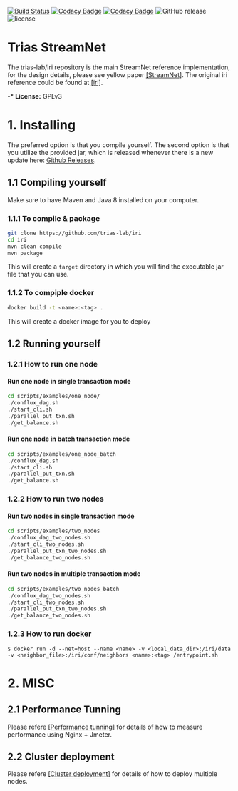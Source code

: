 [![Build Status](https://travis-ci.org/iotaledger/iri.svg?branch=dev)](https://travis-ci.org/iotaledger/iri)
[![Codacy Badge](https://api.codacy.com/project/badge/Grade/dba5b7ae42024718893991e767390135)](https://www.codacy.com/app/iotaledger/iri?utm_source=github.com&amp;utm_medium=referral&amp;utm_content=iotaledger/iri&amp;utm_campaign=Badge_Grade)
[![Codacy Badge](https://api.codacy.com/project/badge/Coverage/dba5b7ae42024718893991e767390135)](https://www.codacy.com/app/iotaledger/iri?utm_source=github.com&utm_medium=referral&utm_content=iotaledger/iri&utm_campaign=Badge_Coverage)
![GitHub release](https://img.shields.io/github/release/iotaledger/iri.svg)
![license](https://img.shields.io/github/license/iotaledger/iri.svg)

# Trias StreamNet

The trias-lab/iri repository is the main StreamNet reference implementation, 
for the design details, please see yellow paper [[StreamNet]](https://github.com/wunder3605/iri/blob/dev/document/yellow\_paper/StreamNet/StreamNet.pdf). 
The original iri reference could be found at [[iri]](https://github.com/iotaledger/iri).

-* **License:** GPLv3


# 1. Installing

The preferred option is that you compile yourself.
The second option is that you utilize the provided jar, 
which is released whenever there is a new update here: [Github Releases](https://github.com/trias-lab/iri/releases).

## 1.1 Compiling yourself

Make sure to have Maven and Java 8 installed on your computer.

### 1.1.1 To compile & package
```bash
git clone https://github.com/trias-lab/iri
cd iri
mvn clean compile
mvn package
```

This will create a `target` directory in which you will find the executable jar file that you can use.

### 1.1.2 To compiple docker

```bash
docker build -t <name>:<tag> .
```

This will create a docker image for you to deploy

## 1.2 Running yourself

### 1.2.1 How to run one node

#### Run one node in single transaction mode

```bash
cd scripts/examples/one_node/
./conflux_dag.sh
./start_cli.sh
./parallel_put_txn.sh
./get_balance.sh
```

#### Run one node in batch transaction mode

```bash
cd scripts/examples/one_node_batch
./conflux_dag.sh
./start_cli.sh
./parallel_put_txn.sh
./get_balance.sh
```

### 1.2.2 How to run two nodes

#### Run two nodes in single transaction mode

```bash
cd scripts/examples/two_nodes
./conflux_dag_two_nodes.sh
./start_cli_two_nodes.sh
./parallel_put_txn_two_nodes.sh
./get_balance_two_nodes.sh
```

#### Run two nodes in multiple transaction mode

```bash
cd scripts/examples/two_nodes_batch
./conflux_dag_two_nodes.sh
./start_cli_two_nodes.sh
./parallel_put_txn_two_nodes.sh
./get_balance_two_nodes.sh
```

### 1.2.3 How to run docker

```
$ docker run -d --net=host --name <name> -v <local_data_dir>:/iri/data -v <neighbor_file>:/iri/conf/neighbors <name>:<tag> /entrypoint.sh
```

# 2. MISC

## 2.1 Performance Tunning 

Please refere [[Performance tunning]](https://github.com/wunder3605/iri/blob/dev/scripts/iota\_perf/README.md) for details of how to measure performance using Nginx + Jmeter. 

## 2.2 Cluster deployment 

Please refere [[Cluster deployment]](https://github.com/wunder3605/iri/tree/dev/scripts/iota_deploy) for details of how to deploy multiple nodes. 

